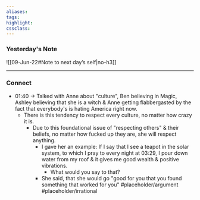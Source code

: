 ```yaml
---
aliases:  
tags:
highlight:  
cssclass:
---
```


### Yesterday's Note
 ![[09-Jun-22#Note to next day’s self|no-h3]]

--- 


### Connect
- 01:40 → Talked with Anne about "culture", Ben believing in Magic, Ashley believing that she is a witch & Anne getting flabbergasted by the fact that everybody's is hating America right now.
    - There is this tendency to respect every culture, no matter how crazy it is.
        - Due to this foundational issue of "respecting others" & their beliefs, no matter how fucked up they are, she will respect anything.
            - I gave her an example: If I say that I see a teapot in the solar system, to which I pray to every night at 03:29, I pour down water from my roof & it gives me good wealth & positive vibrations. 
	            - What would you say to that?
			- She said, that she would go "good for you that you found something that worked for you" #placeholder/argument #placeholder/irrational
